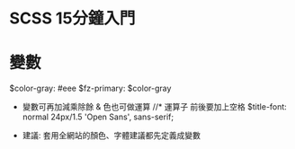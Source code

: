 # SCSS 15分鐘入門

# 變數
$color-gray: #eee
$fz-primary: $color-gray
* 變數可再加減乘除餘 & 色也可做運算
//* 運算子 前後要加上空格
$title-font: normal 24px/1.5 'Open Sans', sans-serif;

* 建議: 套用全網站的顏色、字體建議都先定義成變數
